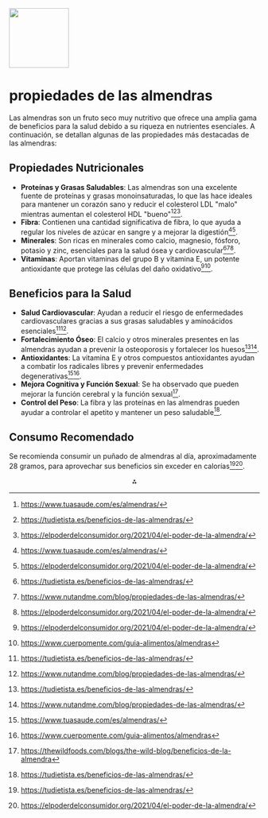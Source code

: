 <img src="https://r2cdn.perplexity.ai/pplx-full-logo-primary-dark%402x.png" class="logo" width="120"/>

# propiedades de las almendras

Las almendras son un fruto seco muy nutritivo que ofrece una amplia gama de beneficios para la salud debido a su riqueza en nutrientes esenciales. A continuación, se detallan algunas de las propiedades más destacadas de las almendras:

## Propiedades Nutricionales

- **Proteínas y Grasas Saludables**: Las almendras son una excelente fuente de proteínas y grasas monoinsaturadas, lo que las hace ideales para mantener un corazón sano y reducir el colesterol LDL "malo" mientras aumentan el colesterol HDL "bueno"[^1][^2][^5].
- **Fibra**: Contienen una cantidad significativa de fibra, lo que ayuda a regular los niveles de azúcar en sangre y a mejorar la digestión[^1][^5].
- **Minerales**: Son ricas en minerales como calcio, magnesio, fósforo, potasio y zinc, esenciales para la salud ósea y cardiovascular[^2][^4][^5].
- **Vitaminas**: Aportan vitaminas del grupo B y vitamina E, un potente antioxidante que protege las células del daño oxidativo[^5][^7].


## Beneficios para la Salud

- **Salud Cardiovascular**: Ayudan a reducir el riesgo de enfermedades cardiovasculares gracias a sus grasas saludables y aminoácidos esenciales[^2][^4].
- **Fortalecimiento Óseo**: El calcio y otros minerales presentes en las almendras ayudan a prevenir la osteoporosis y fortalecer los huesos[^2][^4].
- **Antioxidantes**: La vitamina E y otros compuestos antioxidantes ayudan a combatir los radicales libres y prevenir enfermedades degenerativas[^1][^7].
- **Mejora Cognitiva y Función Sexual**: Se ha observado que pueden mejorar la función cerebral y la función sexual[^3].
- **Control del Peso**: La fibra y las proteínas en las almendras pueden ayudar a controlar el apetito y mantener un peso saludable[^2].


## Consumo Recomendado

Se recomienda consumir un puñado de almendras al día, aproximadamente 28 gramos, para aprovechar sus beneficios sin exceder en calorías[^2][^5].

<div style="text-align: center">⁂</div>

[^1]: https://www.tuasaude.com/es/almendras/

[^2]: https://tudietista.es/beneficios-de-las-almendras/

[^3]: https://thewildfoods.com/blogs/the-wild-blog/beneficios-de-la-almendra

[^4]: https://www.nutandme.com/blog/propiedades-de-las-almendras/

[^5]: https://elpoderdelconsumidor.org/2021/04/el-poder-de-la-almendra/

[^6]: https://www.academianutricionydietetica.org/que-comer/almendras/

[^7]: https://www.cuerpomente.com/guia-alimentos/almendras

[^8]: https://synergynuts.upct.es/almendro/almendra-propiedades-beneficios-para-la-salud-y-creciente-demanda/

